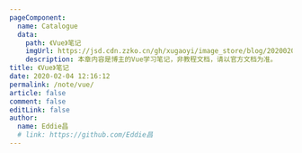 ```yaml
---
pageComponent:
  name: Catalogue
  data:
    path: 《Vue》笔记
    imgUrl: https://jsd.cdn.zzko.cn/gh/xugaoyi/image_store/blog/20200204143633.png
    description: 本章内容是博主的Vue学习笔记，非教程文档，请以官方文档为准。
title: 《Vue》笔记
date: 2020-02-04 12:16:12
permalink: /note/vue/
article: false
comment: false
editLink: false
author:
  name: Eddie昌
  # link: https://github.com/Eddie昌
---
```

